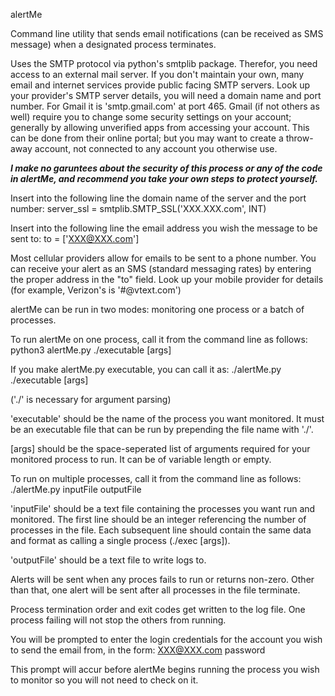 alertMe

Command line utility that sends email notifications (can be received as SMS message) when a designated process terminates.

Uses the SMTP protocol via python's smtplib package.  Therefor, you need access to an external mail server.  If you don't maintain your own, many email and internet services provide public facing SMTP servers.  Look up your provider's SMTP server details, you will need a domain name and port number.  For Gmail it is 'smtp.gmail.com' at port 465.  Gmail (if not others as well) require you to change some security settings on your account; generally by allowing unverified apps from accessing your account.  This can be done from their online portal; but you may want to create a throw-away account, not connected to any account you otherwise use.

***I make no garuntees about the security of this process or any of the code in alertMe, and recommend you take your own steps to protect yourself.***  

Insert into the following line the domain name of the server and the port number:
server_ssl = smtplib.SMTP_SSL('XXX.XXX.com', INT)

Insert into the following line the email address you wish the message to be sent to:
to = ['XXX@XXX.com']

Most cellular providers allow for emails to be sent to a phone number.  You can receive your alert as an SMS (standard messaging rates) by entering the proper address in the "to" field.  Look up your mobile provider for details (for example, Verizon's is '#@vtext.com')

alertMe can be run in two modes: monitoring one process or a batch of processes.

To run alertMe on one process, call it from the command line as follows:
python3 alertMe.py ./executable [args]

If you make alertMe.py executable, you can call it as:
./alertMe.py ./executable [args]

('./' is necessary for argument parsing)

'executable' should be the name of the process you want monitored.  It must be an executable file that can be run by prepending the file name with './'.

[args] should be the space-seperated list of arguments required for your monitored process to run.  It can be of variable length or empty.

To run on multiple processes, call it from the command line as follows:
./alertMe.py inputFile outputFile

'inputFile' should be a text file containing the processes you want run and monitored.
The first line should be an integer referencing the number of processes in the file.
Each subsequent line should contain the same data and format as calling a single process (./exec [args]).

'outputFile' should be a text file to write logs to.

Alerts will be sent when any proces fails to run or returns non-zero.  Other than that, one alert will be sent after all processes in the file terminate.

Process termination order and exit codes get written to the log file.  One process failing will not stop the others from running.

You will be prompted to enter the login credentials for the account you wish to send the email from, in the form:
XXX@XXX.com
password

This prompt will accur before alertMe begins running the process you wish to monitor so you will not need to check on it.